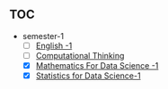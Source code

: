 ## TOC
+ semester-1
	+ [ ]  [English -1](english-1/)
	+ [ ]  [Computational Thinking](computational-thinking/)
	+ [x] [Mathematics For Data Science -1](math-1/)
	+ [x] [Statistics for Data Science-1](stats-1/)
